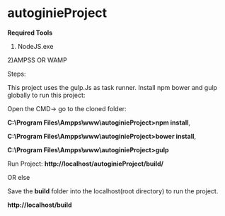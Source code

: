 # autoginieProject

**Required Tools**

1) NodeJS.exe

2)AMPSS OR WAMP

Steps:

This project uses the gulp.Js as task runner. Install npm bower and gulp globally to run this project:

Open the CMD-> go to the cloned folder: 

**C:\Program Files\Ampps\www\autoginieProject>npm install**,

**C:\Program Files\Ampps\www\autoginieProject>bower install**,

**C:\Program Files\Ampps\www\autoginieProject>gulp**

Run Project: 
**http://localhost/autoginieProject/build/**

OR else

Save the **build** folder into the localhost(root directory) to run the project.

**http://localhost/build**

